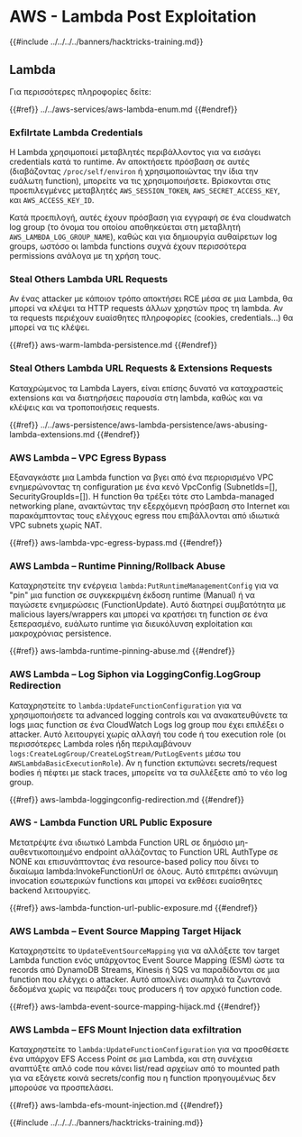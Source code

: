 # AWS - Lambda Post Exploitation

{{#include ../../../../banners/hacktricks-training.md}}

## Lambda

Για περισσότερες πληροφορίες δείτε:

{{#ref}}
../../aws-services/aws-lambda-enum.md
{{#endref}}

### Exfilrtate Lambda Credentials

Η Lambda χρησιμοποιεί μεταβλητές περιβάλλοντος για να εισάγει credentials κατά το runtime. Αν αποκτήσετε πρόσβαση σε αυτές (διαβάζοντας `/proc/self/environ` ή χρησιμοποιώντας την ίδια την ευάλωτη function), μπορείτε να τις χρησιμοποιήσετε. Βρίσκονται στις προεπιλεγμένες μεταβλητές `AWS_SESSION_TOKEN`, `AWS_SECRET_ACCESS_KEY`, και `AWS_ACCESS_KEY_ID`.

Κατά προεπιλογή, αυτές έχουν πρόσβαση για εγγραφή σε ένα cloudwatch log group (το όνομα του οποίου αποθηκεύεται στη μεταβλητή `AWS_LAMBDA_LOG_GROUP_NAME`), καθώς και για δημιουργία αυθαίρετων log groups, ωστόσο οι lambda functions συχνά έχουν περισσότερα permissions ανάλογα με τη χρήση τους.

### Steal Others Lambda URL Requests

Αν ένας attacker με κάποιον τρόπο αποκτήσει RCE μέσα σε μια Lambda, θα μπορεί να κλέψει τα HTTP requests άλλων χρηστών προς τη lambda. Αν τα requests περιέχουν ευαίσθητες πληροφορίες (cookies, credentials...) θα μπορεί να τις κλέψει.

{{#ref}}
aws-warm-lambda-persistence.md
{{#endref}}

### Steal Others Lambda URL Requests & Extensions Requests

Καταχρώμενος τα Lambda Layers, είναι επίσης δυνατό να καταχραστείς extensions και να διατηρήσεις παρουσία στη lambda, καθώς και να κλέψεις και να τροποποιήσεις requests.

{{#ref}}
../../aws-persistence/aws-lambda-persistence/aws-abusing-lambda-extensions.md
{{#endref}}

### AWS Lambda – VPC Egress Bypass

Εξαναγκάστε μια Lambda function να βγει από ένα περιορισμένο VPC ενημερώνοντας τη configuration με ένα κενό VpcConfig (SubnetIds=[], SecurityGroupIds=[]). Η function θα τρέξει τότε στο Lambda-managed networking plane, ανακτώντας την εξερχόμενη πρόσβαση στο Internet και παρακάμπτοντας τους ελέγχους egress που επιβάλλονται από ιδιωτικά VPC subnets χωρίς NAT.

{{#ref}}
aws-lambda-vpc-egress-bypass.md
{{#endref}}

### AWS Lambda – Runtime Pinning/Rollback Abuse

Καταχρηστείτε την ενέργεια `lambda:PutRuntimeManagementConfig` για να "pin" μια function σε συγκεκριμένη έκδοση runtime (Manual) ή να παγώσετε ενημερώσεις (FunctionUpdate). Αυτό διατηρεί συμβατότητα με malicious layers/wrappers και μπορεί να κρατήσει τη function σε ένα ξεπερασμένο, ευάλωτο runtime για διευκόλυνση exploitation και μακροχρόνιας persistence.

{{#ref}}
aws-lambda-runtime-pinning-abuse.md
{{#endref}}

### AWS Lambda – Log Siphon via LoggingConfig.LogGroup Redirection

Καταχρηστείτε το `lambda:UpdateFunctionConfiguration` για να χρησιμοποιήσετε τα advanced logging controls και να ανακατευθύνετε τα logs μιας function σε ένα CloudWatch Logs log group που έχει επιλέξει ο attacker. Αυτό λειτουργεί χωρίς αλλαγή του code ή του execution role (οι περισσότερες Lambda roles ήδη περιλαμβάνουν `logs:CreateLogGroup/CreateLogStream/PutLogEvents` μέσω του `AWSLambdaBasicExecutionRole`). Αν η function εκτυπώνει secrets/request bodies ή πέφτει με stack traces, μπορείτε να τα συλλέξετε από το νέο log group.

{{#ref}}
aws-lambda-loggingconfig-redirection.md
{{#endref}}

### AWS - Lambda Function URL Public Exposure

Μετατρέψτε ένα ιδιωτικό Lambda Function URL σε δημόσιο μη-αυθεντικοποιημένο endpoint αλλάζοντας το Function URL AuthType σε NONE και επισυνάπτοντας ένα resource-based policy που δίνει το δικαίωμα lambda:InvokeFunctionUrl σε όλους. Αυτό επιτρέπει ανώνυμη invocation εσωτερικών functions και μπορεί να εκθέσει ευαίσθητες backend λειτουργίες.

{{#ref}}
aws-lambda-function-url-public-exposure.md
{{#endref}}

### AWS Lambda – Event Source Mapping Target Hijack

Καταχρηστείτε το `UpdateEventSourceMapping` για να αλλάξετε τον target Lambda function ενός υπάρχοντος Event Source Mapping (ESM) ώστε τα records από DynamoDB Streams, Kinesis ή SQS να παραδίδονται σε μια function που ελέγχει ο attacker. Αυτό αποκλίνει σιωπηλά τα ζωντανά δεδομένα χωρίς να πειράζει τους producers ή τον αρχικό function code.

{{#ref}}
aws-lambda-event-source-mapping-hijack.md
{{#endref}}

### AWS Lambda – EFS Mount Injection data exfiltration

Καταχρηστείτε το `lambda:UpdateFunctionConfiguration` για να προσθέσετε ένα υπάρχον EFS Access Point σε μια Lambda, και στη συνέχεια αναπτύξτε απλό code που κάνει list/read αρχείων από το mounted path για να εξάγετε κοινά secrets/config που η function προηγουμένως δεν μπορούσε να προσπελάσει.

{{#ref}}
aws-lambda-efs-mount-injection.md
{{#endref}}



{{#include ../../../../banners/hacktricks-training.md}}
